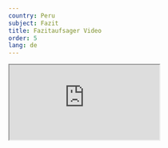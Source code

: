 ```yaml
---
country: Peru
subject: Fazit
title: Fazitaufsager Video
order: 5
lang: de
---
```

<div class="media-wrapper">
    <div class="video">
        <iframe src="https://www.youtube.com/embed/z-QMuIUJZdg?ecver=1"  allowfullscreen></iframe>
    </div>
</div>
